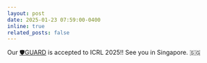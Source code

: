 ```yaml
---
layout: post
date: 2025-01-23 07:59:00-0400
inline: true
related_posts: false
---
```


Our [🛡️GUARD](https://arxiv.org/abs/2410.06716) is accepted to ICRL 2025!! See you in Singapore. 🇸🇬
